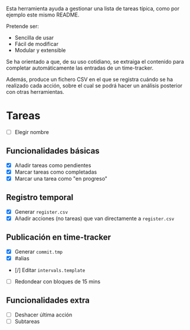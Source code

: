 Esta herramienta ayuda a gestionar una lista de tareas típica, como por ejemplo este mismo README.

Pretende ser:
- Sencilla de usar
- Fácil de modificar
- Modular y extensible

Se ha orientado a que, de su uso cotidiano, se extraiga el contenido para completar automáticamente las entradas de un time-tracker.

Además, produce un fichero CSV en el que se registra cuándo se ha realizado cada acción, sobre el cual se podrá hacer un análisis posterior con otras herramientas.

# Tareas

- [ ] Elegir nombre

## Funcionalidades básicas

- [x] Añadir tareas como pendientes
- [x] Marcar tareas como completadas
- [x] Marcar una tarea como "en progreso"

## Registro temporal

- [x] Generar `register.csv`
- [x] Añadir acciones (no tareas) que van directamente a `register.csv`

## Publicación en time-tracker

- [x] Generar `commit.tmp`
- [x] #alias
- [/] Editar `intervals.template`
- [ ] Redondear con bloques de 15 mins

## Funcionalidades extra

- [ ] Deshacer última acción
- [ ] Subtareas
